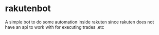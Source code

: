 # rakutenbot
A simple bot to do some automation inside rakuten since rakuten does not have an api to work with for executing trades ,etc
